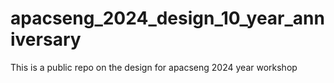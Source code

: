# apacseng_2024_design_10_year_anniversary
This is a public repo on the design for apacseng 2024 year workshop 
